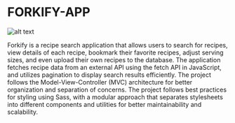 # FORKIFY-APP

![alt text](forkify.gif)

Forkify is a recipe search application that allows users to search for recipes, view details of each recipe, bookmark their favorite recipes,
adjust serving sizes, and even upload their own recipes to the database. The application fetches recipe data from an external API using the fetch API in JavaScript, and utilizes pagination to display search results efficiently.
The project follows the Model-View-Controller (MVC) architecture for better organization and separation of concerns. The project follows best practices for styling using Sass, with a modular approach that separates stylesheets into different components and utilities for better maintainability and scalability.
